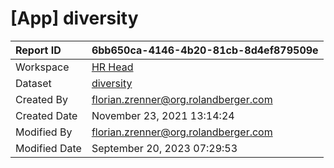 



# [App] diversity

|Report ID|6bb650ca-4146-4b20-81cb-8d4ef879509e|
| :--- | :--- |
|Workspace|[HR Head](../Workspaces/HR-Head.md)|
|Dataset|[diversity](../Datasets/diversity.md)|
|Created By|florian.zrenner@org.rolandberger.com|
|Created Date|November 23, 2021 13:14:24|
|Modified By|florian.zrenner@org.rolandberger.com|
|Modified Date|September 20, 2023 07:29:53|
